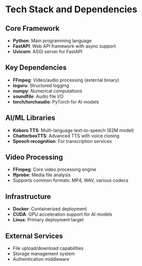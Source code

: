 # Tech Stack and Dependencies

## Core Framework
- **Python**: Main programming language
- **FastAPI**: Web API framework with async support
- **Uvicorn**: ASGI server for FastAPI

## Key Dependencies
- **FFmpeg**: Video/audio processing (external binary)
- **loguru**: Structured logging
- **numpy**: Numerical computations
- **soundfile**: Audio file I/O
- **torch/torchaudio**: PyTorch for AI models

## AI/ML Libraries
- **Kokoro TTS**: Multi-language text-to-speech (82M model)
- **ChatterboxTTS**: Advanced TTS with voice cloning
- **Speech recognition**: For transcription services

## Video Processing
- **FFmpeg**: Core video processing engine
- **ffprobe**: Media file analysis
- Supports common formats: MP4, WAV, various codecs

## Infrastructure
- **Docker**: Containerized deployment
- **CUDA**: GPU acceleration support for AI models
- **Linux**: Primary deployment target

## External Services
- File upload/download capabilities
- Storage management system
- Authentication middleware